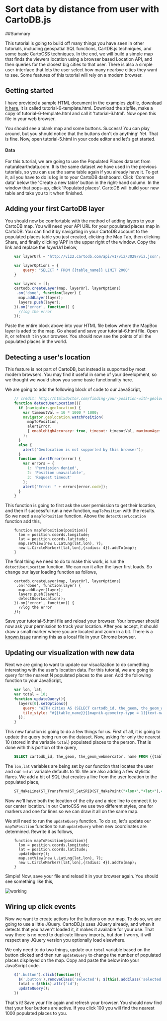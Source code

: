 Sort data by distance from user with CartoDB.js
== 

##Summary

This tutorial is going to build off many things you have seen in other tutorials, including geospatial SQL functions, CartDB.js techniques, and some basic CartoCSS techniques. In the end, we will build a simple map that finds the viewers location using a browser based Location API, and then queries for the closest big cities to that user. There is also a simple user-interface that lets the user select how many nearbye cities they want to see. Some features of this tutorial will rely on a modern browser. 

## Getting started

I have provided a sample HTML document in the examples zipfile, [download it here](https://raw.github.com/Vizzuality/CartoDB-Tutorials/master/cartodb-js/data/examples.zip), it is called tutorial-6-template.html. Download the zipfile, make a copy of tutorial-6-template.html and call it 'tutorial-6.html'. Now open this file in your web browser.

You should see a blank map and some buttons. Success! You can play around, but you should notice that the buttons don't do anything! Yet. That is fine. Now, open tutorial-5.html in your code editor and let's get started.


#### Data

For this tutorial, we are going to use the Populated Places dataset from naturalearthdata.com. It is the same dataset we have used in the previous tutorials, so you can use the same table again if you already have it. To get it, all you have to do is log in to your CartoDB dashboard. Click 'Common data' below the 'Create a new table' button in the right-hand column. In the window that pops-up, click 'Populated places'. CartoDB will build your new table and take you to it when finished. 

## Adding your first CartoDB layer

You should now be comfortable with the method of adding layers to your CartoDB map. You will need your API URL for your populated places map in CartoDB. You can find it by navigating in your CartoDB account to the populated places table you just created, clicking the Map Tab, then clicking Share, and finally clicking 'API' in the upper right of the window. Copy the link and replace the *layerUrl* below, 

```js
    var layerUrl = 'http://viz2.cartodb.com/api/v1/viz/3029/viz.json';

    var layerOptions = {
        query: "SELECT * FROM {{table_name}} LIMIT 2000"
    }

    var layers = [];
    cartodb.createLayer(map, layerUrl, layerOptions)
     .on('done', function(layer) {
      map.addLayer(layer);
      layers.push(layer);
    }).on('error', function() {
      //log the error
    });
```

Paste the entire block above into your HTML file below where the MapBox layer is aded to the map. Go ahead and save your tutorial-6.html file. Open it, or refresh it in your browser. You should now see the points of all the populated places in the world. 

## Detecting a user's location

This feature is not part of CartoDB, but instead is supported by most modern browsers. You may find it useful in some of your development, so we thought we would show you some basic functionality here. 

We are going to add the following block of code to our JavaScript, 

```js
    // credit: http://html5doctor.com/finding-your-position-with-geolocation/
    function detectUserLocation(){
      if (navigator.geolocation) {
        var timeoutVal = 10 * 1000 * 1000;
        navigator.geolocation.watchPosition(
          mapToPosition, 
          alertError,
          { enableHighAccuracy: true, timeout: timeoutVal, maximumAge: 0 }
        );
      }
      else {
        alert("Geolocation is not supported by this browser");
      }
      function alertError(error) {
        var errors = { 
          1: 'Permission denied',
          2: 'Position unavailable',
          3: 'Request timeout'
        };
        alert("Error: " + errors[error.code]);
      }
    }
```

This function is going to first ask the user permission to get their location, and then if successful run a new function, ```mapToPosition``` with the results. So we need a ```mapToPosition``` function. Above the ```detectUserLocation``` function add this,

```
    function mapToPosition(position){
      lon = position.coords.longitude;
      lat = position.coords.latitude;
      map.setView(new L.LatLng(lat,lon), 7);
      new L.CircleMarker([lat,lon],{radius: 4}).addTo(map);
    }
```

The final thing we need to do to make this work, is run the ```detectUserLocation``` function. We can run it after the layer first loads. So change our layer loading function as follows,

```
    cartodb.createLayer(map, layerUrl, layerOptions)
     .on('done', function(layer) {
      map.addLayer(layer);
      layers.push(layer);
      detectUserLocation();
    }).on('error', function() {
      //log the error
    });
```

Save your tutorial-5.html file and reload your browser. Your browser should now ask your permission to track your location. After you accept, it should draw a small marker where you are located and zoom in a bit. There is a [known issue](http://stackoverflow.com/questions/5423938/html-5-geo-location-prompt-in-chrome) running this as a local file in your Chrome browser.

## Updating our visualization with new data

Next we are going to want to update our visualization to do something interesting with the user's location data. For this tutorial, we are going to query for the nearest N populated places to the user. Add the following function to your JavaScript,

```js
    var lon, lat;
    var total = 10;
    function updateQuery(){
      layers[0].setOptions({
        query: "WITH cities AS (SELECT cartodb_id, the_geom, the_geom_webmercator, name FROM {{table_name}} ORDER BY the_geom <-> ST_SetSRID(ST_MakePoint("+lon+","+lat+"),4326) ASC LIMIT "+total+") SELECT null as cartodb_id, ST_MakeLine(ST_Transform(ST_SetSRID(ST_MakePoint("+lon+","+lat+"),4326),3857),the_geom_webmercator) as the_geom_webmercator, null as name FROM cities UNION ALL SELECT cartodb_id, the_geom_webmercator, name FROM cities",
        tile_style: "#{{table_name}}{[mapnik-geometry-type = 1]{text-name: [name]; text-face-name: 'DejaVu Sans Book'; text-size: 12; text-fill: #000; text-allow-overlap: false; text-halo-fill: #FFF; text-halo-radius: 2;} [mapnik-geometry-type = 2]{line-color: white; line-opacity: 0.5;} } "
      });
    }
```

This new function is going to do a few things for us. First of all, it is going to update the query being run on the dataset. Now, asking for only the nearest 10 (stored in the variable ```total```) populated places to the person. That is done with this portion of the query,

```sql 
    SELECT cartodb_id, the_geom, the_geom_webmercator, name FROM {{table_name}} ORDER BY the_geom <-> ST_SetSRID(ST_MakePoint(lon,lat),4326) ASC LIMIT total
```

The ```lon,lat``` variables are being set by our function that locates the user and our ```total``` variable defaults to 10. We are also adding a few stylistic flares. We add a bit of SQL that creates a line from the user location to the populated place, 

```sql
    ST_MakeLine(ST_Transform(ST_SetSRID(ST_MakePoint("+lon+","+lat+"),4326),3857),the_geom_webmercator) as the_geom_webmercator
```

Now we'll have both the location of the city and a nice line to connect it to our center location. In our CartoCSS we use two different styles, one for markers and one for lines so we can draw it all on the same map. 

We still need to run the ```updateQuery``` function. To do so, let's update our ```mapToPosition``` function to run ```updateQuery``` when new coordinates are determined. Rewrite it as follows,

```
    function mapToPosition(position){
      lon = position.coords.longitude;
      lat = position.coords.latitude;
      updateQuery();
      map.setView(new L.LatLng(lat,lon), 7);
      new L.CircleMarker([lat,lon],{radius: 4}).addTo(map);
    }
```

Simple! Now, save your file and reload it in your browser again. You should see something like this,

![working](http://i.imgur.com/dhkAr.png)

## Wiring up click events

Now we want to create actions for the buttons on our map. To do so, we are going to use a little JQuery. CartoDB.js uses JQuery already, and when it detects that you haven't loaded it, it makes it available for your use. That way there is no need to duplicate library imports, but don't worry, it will respect any JQuery version you optionally load elsewhere. 

We only need to do two things, update our ```total``` variable based on the button clicked and then run ```updateQuery``` to change the number of populated places displayed on the map. Copy and paste the below into your JavaScript code. 

```js
    $('.button').click(function(){
      $('.button').removeClass('selected'); $(this).addClass('selected');
      total = $(this).attr('id');
      updateQuery();
    })
```

That's it! Save your file again and refresh your browser. You should now find that your four buttons are active. If you click 100 you will find the nearest 1000 populated places to you. 



